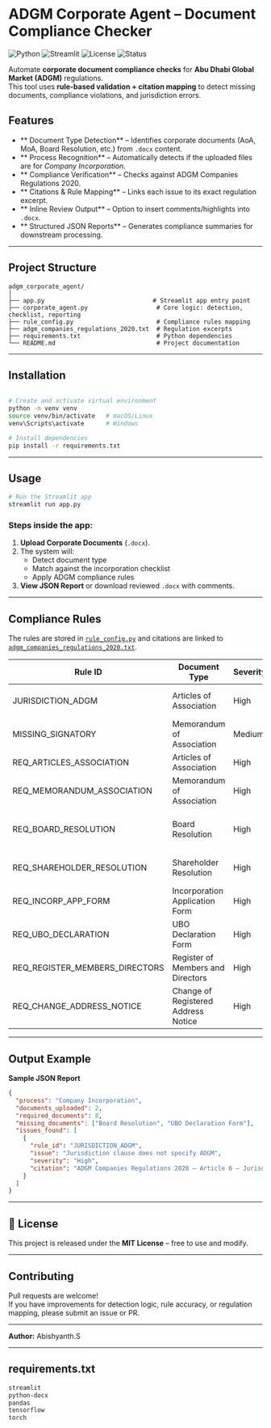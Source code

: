 # ADGM Corporate Agent – Document Compliance Checker

![Python](https://img.shields.io/badge/Python-3.9%2B-blue)
![Streamlit](https://img.shields.io/badge/Streamlit-Framework-FF4B4B)
![License](https://img.shields.io/badge/License-MIT-green)
![Status](https://img.shields.io/badge/Status-Production%20Ready-brightgreen)

Automate **corporate document compliance checks** for **Abu Dhabi Global Market (ADGM)** regulations.  
This tool uses **rule-based validation + citation mapping** to detect missing documents, compliance violations, and jurisdiction errors.


##  Features

- ** Document Type Detection** – Identifies corporate documents (AoA, MoA, Board Resolution, etc.) from `.docx` content.
- ** Process Recognition** – Automatically detects if the uploaded files are for *Company Incorporation*.
- ** Compliance Verification** – Checks against ADGM Companies Regulations 2020.
- ** Citations & Rule Mapping** – Links each issue to its exact regulation excerpt.
- ** Inline Review Output** – Option to insert comments/highlights into `.docx`.
- ** Structured JSON Reports** – Generates compliance summaries for downstream processing.

---

## Project Structure

```
adgm_corporate_agent/
│
├── app.py                              # Streamlit app entry point
├── corporate_agent.py                   # Core logic: detection, checklist, reporting
├── rule_config.py                       # Compliance rules mapping
├── adgm_companies_regulations_2020.txt  # Regulation excerpts
├── requirements.txt                     # Python dependencies
└── README.md                            # Project documentation
```

---

## Installation

```bash

# Create and activate virtual environment
python -m venv venv
source venv/bin/activate   # macOS/Linux
venv\Scripts\activate      # Windows

# Install dependencies
pip install -r requirements.txt
```

---

## Usage

```bash
# Run the Streamlit app
streamlit run app.py
```

### Steps inside the app:
1. **Upload Corporate Documents** (`.docx`).
2. The system will:
   - Detect document type
   - Match against the incorporation checklist
   - Apply ADGM compliance rules
3. **View JSON Report** or download reviewed `.docx` with comments.

---

## Compliance Rules

The rules are stored in [`rule_config.py`](rule_config.py) and citations are linked to  
[`adgm_companies_regulations_2020.txt`](adgm_companies_regulations_2020.txt).

| Rule ID                          | Document Type                   | Severity | Description |
|----------------------------------|----------------------------------|----------|-------------|
| JURISDICTION_ADGM                | Articles of Association         | High     | Must specify ADGM jurisdiction |
| MISSING_SIGNATORY                | Memorandum of Association       | Medium   | Must include signatory section |
| REQ_ARTICLES_ASSOCIATION         | Articles of Association         | High     | Filing requirement |
| REQ_MEMORANDUM_ASSOCIATION       | Memorandum of Association       | High     | Filing requirement |
| REQ_BOARD_RESOLUTION             | Board Resolution                | High     | Mandatory corporate approval record |
| REQ_SHAREHOLDER_RESOLUTION       | Shareholder Resolution          | High     | Required for major decisions |
| REQ_INCORP_APP_FORM              | Incorporation Application Form  | High     | Mandatory form for incorporation |
| REQ_UBO_DECLARATION              | UBO Declaration Form            | High     | Beneficial ownership disclosure |
| REQ_REGISTER_MEMBERS_DIRECTORS   | Register of Members and Directors| High    | Corporate register requirement |
| REQ_CHANGE_ADDRESS_NOTICE        | Change of Registered Address Notice | High  | Notify Registrar of address changes |

---

## Output Example

**Sample JSON Report**
```json
{
  "process": "Company Incorporation",
  "documents_uploaded": 2,
  "required_documents": 8,
  "missing_documents": ["Board Resolution", "UBO Declaration Form"],
  "issues_found": [
    {
      "rule_id": "JURISDICTION_ADGM",
      "issue": "Jurisdiction clause does not specify ADGM",
      "severity": "High",
      "citation": "ADGM Companies Regulations 2020 — Article 6 – Jurisdiction..."
    }
  ]
}
```

---

## 📜 License
This project is released under the **MIT License** – free to use and modify.

---

## Contributing
Pull requests are welcome!  
If you have improvements for detection logic, rule accuracy, or regulation mapping, please submit an issue or PR.

---

**Author:** Abishyanth.S

---

## requirements.txt
```txt
streamlit
python-docx
pandas
tensorflow
torch
```